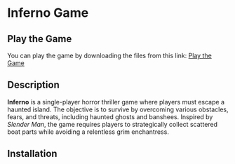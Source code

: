 # Inferno Game

## Play the Game

You can play the game by downloading the files from this link: [Play the Game](https://drive.google.com/drive/folders/1LnhyfPQIgU7c4eiUrVRJb7e9_fPJ0M-u?usp=sharing)

## Description

**Inferno** is a single-player horror thriller game where players must escape a haunted island. The objective is to survive by overcoming various obstacles, fears, and threats, including haunted ghosts and banshees. Inspired by *Slender Man*, the game requires players to strategically collect scattered boat parts while avoiding a relentless grim enchantress.

## Installation

